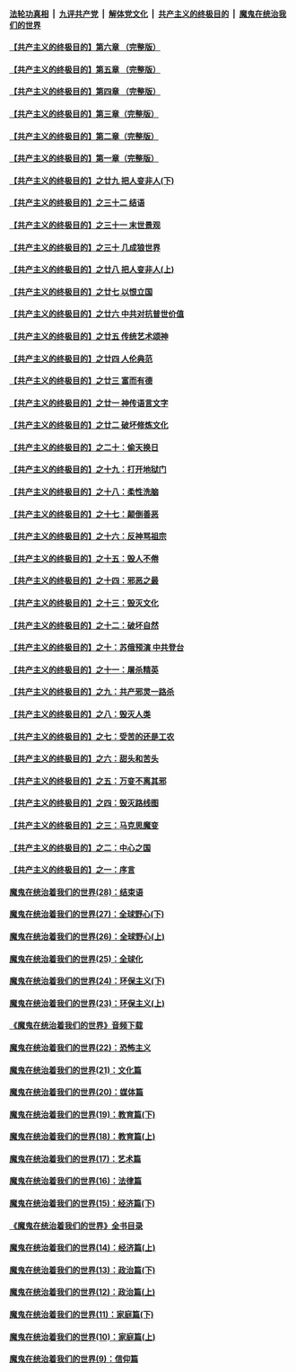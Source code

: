 

####  [法轮功真相](../../../../basic/blob/master/README.md?t=04271501) &nbsp;|&nbsp; [九评共产党](../../../../9ping.md/blob/master/README.md?t=04271501) &nbsp;|&nbsp; [解体党文化](../../../../jtdwh.md/blob/master/README.md?t=04271501)  &nbsp;|&nbsp; [共产主义的终极目的](../../../../gczydzjmd.md/blob/master/README.md?t=04271501) &nbsp;|&nbsp; [魔鬼在统治我们的世界](../../../../mgztzwmdsj.md/blob/master/README.md?t=04271501) 

#### [【共产主义的终极目的】第六章 （完整版）](../pages/nsc422/n11428913.md?t=04271501) 

#### [【共产主义的终极目的】第五章 （完整版）](../pages/nsc422/n11428912.md?t=04271501) 

#### [【共产主义的终极目的】第四章 （完整版）](../pages/nsc422/n11428907.md?t=04271501) 

#### [【共产主义的终极目的】第三章（完整版）](../pages/nsc422/n11428848.md?t=04271501) 

#### [【共产主义的终极目的】第二章（完整版）](../pages/nsc422/n11428831.md?t=04271501) 

#### [【共产主义的终极目的】第一章（完整版）](../pages/nsc422/n11417651.md?t=04271501) 

#### [【共产主义的终极目的】之廿九 把人变非人(下)](../pages/nsc422/n11344140.md?t=04271501) 

#### [【共产主义的终极目的】之三十二 结语](../pages/nsc422/n11360535.md?t=04271501) 

#### [【共产主义的终极目的】之三十一 末世景观](../pages/nsc422/n11351129.md?t=04271501) 

#### [【共产主义的终极目的】之三十 几成狼世界](../pages/nsc422/n11348280.md?t=04271501) 

#### [【共产主义的终极目的】之廿八 把人变非人(上)](../pages/nsc422/n11340492.md?t=04271501) 

#### [【共产主义的终极目的】之廿七 以恨立国](../pages/nsc422/n11336944.md?t=04271501) 

#### [【共产主义的终极目的】之廿六 中共对抗普世价值](../pages/nsc422/n11324785.md?t=04271501) 

#### [【共产主义的终极目的】之廿五 传统艺术颂神](../pages/nsc422/n11296396.md?t=04271501) 

#### [【共产主义的终极目的】之廿四 人伦典范](../pages/nsc422/n11296397.md?t=04271501) 

#### [【共产主义的终极目的】之廿三 富而有德](../pages/nsc422/n11283598.md?t=04271501) 

#### [【共产主义的终极目的】之廿一 神传语言文字](../pages/nsc422/n11263265.md?t=04271501) 

#### [【共产主义的终极目的】之廿二 破坏修炼文化](../pages/nsc422/n11245728.md?t=04271501) 

#### [【共产主义的终极目的】之二十：偷天换日](../pages/nsc422/n11238846.md?t=04271501) 

#### [【共产主义的终极目的】之十九：打开地狱门](../pages/nsc422/n11206376.md?t=04271501) 

#### [【共产主义的终极目的】之十八：柔性洗脑](../pages/nsc422/n11199994.md?t=04271501) 

#### [【共产主义的终极目的】之十七：颠倒善恶](../pages/nsc422/n11179782.md?t=04271501) 

#### [【共产主义的终极目的】之十六：反神骂祖宗](../pages/nsc422/n11166798.md?t=04271501) 

#### [【共产主义的终极目的】之十五：毁人不倦](../pages/nsc422/n11166792.md?t=04271501) 

#### [【共产主义的终极目的】之十四：邪恶之最](../pages/nsc422/n11150249.md?t=04271501) 

#### [【共产主义的终极目的】之十三：毁灭文化](../pages/nsc422/n11135227.md?t=04271501) 

#### [【共产主义的终极目的】之十二：破坏自然](../pages/nsc422/n11135214.md?t=04271501) 

#### [【共产主义的终极目的】之十：苏俄预演 中共登台](../pages/nsc422/n11118424.md?t=04271501) 

#### [【共产主义的终极目的】之十一：屠杀精英](../pages/nsc422/n11118442.md?t=04271501) 

#### [【共产主义的终极目的】之九：共产邪灵一路杀](../pages/nsc422/n11114139.md?t=04271501) 

#### [【共产主义的终极目的】之八：毁灭人类](../pages/nsc422/n11108503.md?t=04271501) 

#### [【共产主义的终极目的】之七：受苦的还是工农](../pages/nsc422/n11101809.md?t=04271501) 

#### [【共产主义的终极目的】之六：甜头和苦头](../pages/nsc422/n11096971.md?t=04271501) 

#### [【共产主义的终极目的】之五：万变不离其邪](../pages/nsc422/n11091285.md?t=04271501) 

#### [【共产主义的终极目的】之四：毁灭路线图](../pages/nsc422/n11086284.md?t=04271501) 

#### [【共产主义的终极目的】之三：马克思魔变](../pages/nsc422/n11061941.md?t=04271501) 

#### [【共产主义的终极目的】之二：中心之国](../pages/nsc422/n11047728.md?t=04271501) 

#### [【共产主义的终极目的】之一：序言](../pages/nsc422/n11086077.md?t=04271501) 

#### [魔鬼在统治着我们的世界(28)：结束语](../pages/nsc422/n10936246.md?t=04271501) 

#### [魔鬼在统治着我们的世界(27)：全球野心(下)](../pages/nsc422/n10928319.md?t=04271501) 

#### [魔鬼在统治着我们的世界(26)：全球野心(上)](../pages/nsc422/n10900318.md?t=04271501) 

#### [魔鬼在统治着我们的世界(25)：全球化](../pages/nsc422/n10788205.md?t=04271501) 

#### [魔鬼在统治着我们的世界(24)：环保主义(下)](../pages/nsc422/n10695307.md?t=04271501) 

#### [魔鬼在统治着我们的世界(23)：环保主义(上)](../pages/nsc422/n10688613.md?t=04271501) 

#### [《魔鬼在统治着我们的世界》音频下载](../pages/nsc422/n10635553.md?t=04271501) 

#### [魔鬼在统治着我们的世界(22)：恐怖主义](../pages/nsc422/n10614727.md?t=04271501) 

#### [魔鬼在统治着我们的世界(21)：文化篇](../pages/nsc422/n10597706.md?t=04271501) 

#### [魔鬼在统治着我们的世界(20)：媒体篇](../pages/nsc422/n10586579.md?t=04271501) 

#### [魔鬼在统治着我们的世界(19)：教育篇(下)](../pages/nsc422/n10564808.md?t=04271501) 

#### [魔鬼在统治着我们的世界(18)：教育篇(上)](../pages/nsc422/n10526970.md?t=04271501) 

#### [魔鬼在统治着我们的世界(17)：艺术篇](../pages/nsc422/n10499093.md?t=04271501) 

#### [魔鬼在统治着我们的世界(16)：法律篇](../pages/nsc422/n10485969.md?t=04271501) 

#### [魔鬼在统治着我们的世界(15)：经济篇(下)](../pages/nsc422/n10469975.md?t=04271501) 

#### [《魔鬼在统治着我们的世界》全书目录](../pages/nsc422/n10464261.md?t=04271501) 

#### [魔鬼在统治着我们的世界(14)：经济篇(上)](../pages/nsc422/n10457370.md?t=04271501) 

#### [魔鬼在统治着我们的世界(13)：政治篇(下)](../pages/nsc422/n10448270.md?t=04271501) 

#### [魔鬼在统治着我们的世界(12)：政治篇(上)](../pages/nsc422/n10444576.md?t=04271501) 

#### [魔鬼在统治着我们的世界(11)：家庭篇(下)](../pages/nsc422/n10440961.md?t=04271501) 

#### [魔鬼在统治着我们的世界(10)：家庭篇(上)](../pages/nsc422/n10435448.md?t=04271501) 

#### [魔鬼在统治着我们的世界(9)：信仰篇](../pages/nsc422/n10432159.md?t=04271501) 


